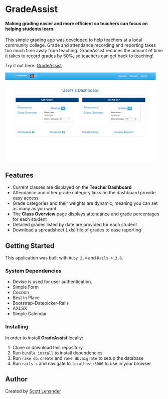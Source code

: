 # GradeAssist
#### Making grading easier and more efficient so teachers can focus on helping students learn.

This simple grading app was developed to help teachers at a local community college. Grade and attendance recording and reporting takes too much time away from teaching. GradeAssist reduces the amount of time it takes to record grades by 50%, so teachers can get back to teaching!

Try it out here: [GradeAssist](http://gradeassist2.herokuapp.com/)

![](app/assets/images/gradeassist_demo.gif)

## Features

+ Current classes are displayed on the **Teacher Dashboard**
+ Attendance and other grade category links on the dashboard provide easy access
+ Grade categories and their weights are dynamic, meaning you can set as many as you want
+ The **Class Overview** page displays attendance and grade percentages for each student
+ Detailed grades listed by date are provided for each student
+ Download a spreadsheet (.xls) file of grades to ease reporting

## Getting Started
This application was built with `Ruby 2.4` and `Rails 4.2.8`.

### System Dependencies
+ Devise is used for user authentication.
+ Simple Form
+ Cocoon
+ Best In Place
+ Bootstrap-Datepicker-Rails
+ AXLSX
+ Simple Calendar

### Installing
In order to install **GradeAssist** locally:
1. Clone or download this repository
2. Run `bundle install` to install dependencies
3. Run `rake db:create` and `rake db:migrate` to setup the database
4. Run `rails s` and navigate to `localhost:3000` to use in your browser

## Author
Created by [Scott Lenander](http://scottlenander.com/)
